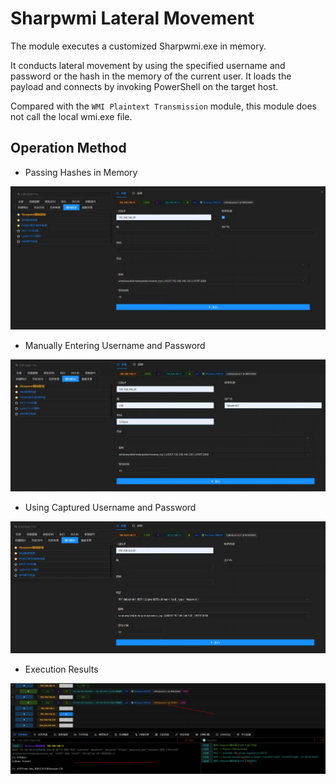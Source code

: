 # Sharpwmi Lateral Movement


The module executes a customized Sharpwmi.exe in memory.

It conducts lateral movement by using the specified username and password or the hash in the memory of the current user. It loads the payload and connects by invoking PowerShell on the target host.

Compared with the `WMI Plaintext Transmission` module, this module does not call the local wmi.exe file.

## Operation Method
+ Passing Hashes in Memory

![](img/LateralMovement_PassTheTicket_BySharpwmi/1.webp)

+ Manually Entering Username and Password

![](img/LateralMovement_PassTheTicket_BySharpwmi/2.webp)

+ Using Captured Username and Password

![](img/LateralMovement_PassTheTicket_BySharpwmi/3.webp)

+ Execution Results

![](img/LateralMovement_PassTheTicket_BySharpwmi/4.webp)